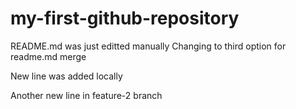 # my-first-github-repository

README.md was just editted manually
Changing to third option for readme.md merge

New line was added locally

Another new line in feature-2 branch